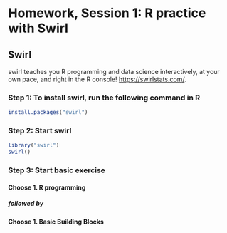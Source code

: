 Homework, Session 1: R practice with Swirl
================

Swirl
-----

swirl teaches you R programming and data science interactively, at your own pace, and right in the R console! <https://swirlstats.com/>.

### Step 1: To install swirl, run the following command in R

``` r
install.packages("swirl")
```

### Step 2: Start swirl

``` r
library("swirl")
swirl()
```

### Step 3: Start basic exercise

#### Choose 1. R programming

##### followed by

#### Choose 1. Basic Building Blocks
